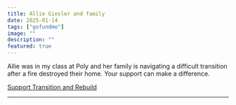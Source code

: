 ```yaml
---
title: Allie Giesler and family
date: 2025-01-14
tags: ["gofundme"]
image: ""
description: ""
featured: true
---
```

Allie was in my class at Poly and her family is navigating a difficult transition after a fire destroyed their home. Your support can make a difference.

[Support Transition and Rebuild](https://www.gofundme.com/f/support-during-this-time-of-transition-rebuild)

---
